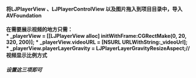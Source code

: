 <h4>将LJPlayerView 、LJPlayerControlView 以及图片拖入到项目目录中，导入AVFoundation<br \><h4>
在需要展示视频的地方只需：<br />
* _playerView = [[LJPlayerView alloc] initWithFrame:CGRectMake(0, 20, 320, 200)];
* _playerView.videoURL = [NSURL URLWithString:_videoUrl];
* _playerView.playerLayerGravity = LJPlayerLayerGravityResizeAspect;//视频显示比例方式
<h5>设置这三项即可<h5>
